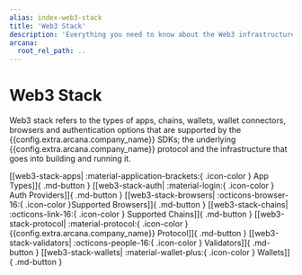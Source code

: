 ```yaml
---
alias: index-web3-stack
title: 'Web3 Stack'
description: 'Everything you need to know about the Web3 infrastructure that is supported by the Arcana SDKs. For e.g., supported blockchain networks, app flavors, authentication providers, gasless networks, third-party wallets, wallet connectors etc.'
arcana:
  root_rel_path: ..
---
```


# Web3 Stack

Web3 stack refers to the types of apps, chains, wallets, wallet connectors, browsers and authentication options that are supported by the {{config.extra.arcana.company_name}} SDKs; the underlying {{config.extra.arcana.company_name}} protocol and the infrastructure that goes into building and running it.

[[web3-stack-apps| :material-application-brackets:{ .icon-color } App Types]]{ .md-button }
[[web3-stack-auth| :material-login:{ .icon-color } Auth Providers]]{ .md-button }
[[web3-stack-browsers| :octicons-browser-16:{ .icon-color }Supported Browsers]]{ .md-button }
[[web3-stack-chains| :octicons-link-16:{ .icon-color } Supported Chains]]{ .md-button }
[[web3-stack-protocol| :material-protocol:{ .icon-color } {{config.extra.arcana.company_name}} Protocol]]{ .md-button }
[[web3-stack-validators| :octicons-people-16:{ .icon-color } Validators]]{ .md-button }
[[web3-stack-wallets| :material-wallet-plus:{ .icon-color } Wallets]]{ .md-button }